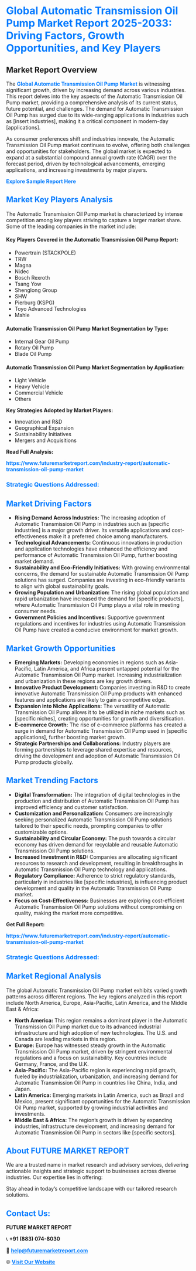 <h1 style="color: #007BFF;">Global Automatic Transmission Oil Pump Market Report 2025-2033: Driving Factors, Growth Opportunities, and Key Players</h1>

<section id="overview">
<h2>Market Report Overview</h2>
<p>The <a href="https://www.futuremarketreport.com/industry-report/automatic-transmission-oil-pump-market" style="color: #007BFF; text-decoration: none;"><strong>Global Automatic Transmission Oil Pump Market</strong></a> is witnessing significant growth, driven by increasing demand across various industries. This report delves into the key aspects of the Automatic Transmission Oil Pump market, providing a comprehensive analysis of its current status, future potential, and challenges. The demand for Automatic Transmission Oil Pump has surged due to its wide-ranging applications in industries such as [insert industries], making it a critical component in modern-day [applications].</p>
<p>As consumer preferences shift and industries innovate, the Automatic Transmission Oil Pump market continues to evolve, offering both challenges and opportunities for stakeholders. The global market is expected to expand at a substantial compound annual growth rate (CAGR) over the forecast period, driven by technological advancements, emerging applications, and increasing investments by major players.</p>
</section>

<section id="overview">
<p><a href="https://www.futuremarketreport.com/request-sample/reportId=55429" style="color: #007BFF; text-decoration: none;"><strong>Explore Sample Report Here</strong></a></p>
</section>

<section id="key-players">
<h2 style="color: #007BFF;">Market Key Players Analysis</h2>
<p>The Automatic Transmission Oil Pump market is characterized by intense competition among key players striving to capture a larger market share. Some of the leading companies in the market include:</p>
<h4>Key Players Covered in the Automatic Transmission Oil Pump Report:</h4>
<ul><li>Powertrain (STACKPOLE)</li><li>TRW</li><li>Magna</li><li>Nidec</li><li>Bosch Rexroth</li><li>Tsang Yow</li><li>Shenglong Group</li><li>SHW</li><li>Pierburg (KSPG)</li><li>Toyo Advanced Technologies</li><li>Mahle</li></ul>
<h4>Automatic Transmission Oil Pump Market Segmentation by Type:</h4>
<ul><li>Internal Gear Oil Pump</li><li>Rotary Oil Pump</li><li>Blade Oil Pump</li></ul>

<h4>Automatic Transmission Oil Pump Market Segmentation by Application:</h4>
<ul><li>Light Vehicle</li><li>Heavy Vehicle</li><li>Commercial Vehicle</li><li>Others</li></ul>
<p><strong>Key Strategies Adopted by Market Players:</strong></p>
<ul>
<li>Innovation and R&D</li>
<li>Geographical Expansion</li>
<li>Sustainability Initiatives</li>
<li>Mergers and Acquisitions</li>
</ul>
</section>

<section>
<p><strong>Read Full Analysis: </strong></p><a href="https://www.futuremarketreport.com/industry-report/automatic-transmission-oil-pump-market" style="color: #007BFF; text-decoration: none;"><strong>https://www.futuremarketreport.com/industry-report/automatic-transmission-oil-pump-market</strong></a>
<h3 style="color: #007BFF;">Strategic Questions Addressed:</h3>
</section>

<section id="driving-factors">
<h2 style="color: #007BFF;">Market Driving Factors</h2>
<ul>
<li><strong>Rising Demand Across Industries:</strong> The increasing adoption of Automatic Transmission Oil Pump in industries such as [specific industries] is a major growth driver. Its versatile applications and cost-effectiveness make it a preferred choice among manufacturers.</li>
<li><strong>Technological Advancements:</strong> Continuous innovations in production and application technologies have enhanced the efficiency and performance of Automatic Transmission Oil Pump, further boosting market demand.</li>
<li><strong>Sustainability and Eco-Friendly Initiatives:</strong> With growing environmental concerns, the demand for sustainable Automatic Transmission Oil Pump solutions has surged. Companies are investing in eco-friendly variants to align with global sustainability goals.</li>
<li><strong>Growing Population and Urbanization:</strong> The rising global population and rapid urbanization have increased the demand for [specific products], where Automatic Transmission Oil Pump plays a vital role in meeting consumer needs.</li>
<li><strong>Government Policies and Incentives:</strong> Supportive government regulations and incentives for industries using Automatic Transmission Oil Pump have created a conducive environment for market growth.</li>
</ul>
</section>

<section id="growth-opportunities">
<h2 style="color: #007BFF;">Market Growth Opportunities</h2>
<ul>
<li><strong>Emerging Markets:</strong> Developing economies in regions such as Asia-Pacific, Latin America, and Africa present untapped potential for the Automatic Transmission Oil Pump market. Increasing industrialization and urbanization in these regions are key growth drivers.</li>
<li><strong>Innovative Product Development:</strong> Companies investing in R&D to create innovative Automatic Transmission Oil Pump products with enhanced features and applications are likely to gain a competitive edge.</li>
<li><strong>Expansion into Niche Applications:</strong> The versatility of Automatic Transmission Oil Pump allows it to be utilized in niche markets such as [specific niches], creating opportunities for growth and diversification.</li>
<li><strong>E-commerce Growth:</strong> The rise of e-commerce platforms has created a surge in demand for Automatic Transmission Oil Pump used in [specific applications], further boosting market growth.</li>
<li><strong>Strategic Partnerships and Collaborations:</strong> Industry players are forming partnerships to leverage shared expertise and resources, driving the development and adoption of Automatic Transmission Oil Pump products globally.</li>
</ul>
</section>

<section id="trending-factors">
<h2 style="color: #007BFF;">Market Trending Factors</h2>
<ul>
<li><strong>Digital Transformation:</strong> The integration of digital technologies in the production and distribution of Automatic Transmission Oil Pump has improved efficiency and customer satisfaction.</li>
<li><strong>Customization and Personalization:</strong> Consumers are increasingly seeking personalized Automatic Transmission Oil Pump solutions tailored to their specific needs, prompting companies to offer customizable options.</li>
<li><strong>Sustainability and Circular Economy:</strong> The push towards a circular economy has driven demand for recyclable and reusable Automatic Transmission Oil Pump solutions.</li>
<li><strong>Increased Investment in R&D:</strong> Companies are allocating significant resources to research and development, resulting in breakthroughs in Automatic Transmission Oil Pump technology and applications.</li>
<li><strong>Regulatory Compliance:</strong> Adherence to strict regulatory standards, particularly in industries like [specific industries], is influencing product development and quality in the Automatic Transmission Oil Pump market.</li>
<li><strong>Focus on Cost-Effectiveness:</strong> Businesses are exploring cost-efficient Automatic Transmission Oil Pump solutions without compromising on quality, making the market more competitive.</li>
</ul>
</section>

<section>
<p><strong>Get Full Report: </strong></p><a href="https://www.futuremarketreport.com/industry-report/automatic-transmission-oil-pump-market" style="color: #007BFF; text-decoration: none;"><strong>https://www.futuremarketreport.com/industry-report/automatic-transmission-oil-pump-market</strong></a>
<h3 style="color: #007BFF;">Strategic Questions Addressed:</h3>
</section>


<section id="regional-analysis">
<h2 style="color: #007BFF;">Market Regional Analysis</h2>
<p>The global Automatic Transmission Oil Pump market exhibits varied growth patterns across different regions. The key regions analyzed in this report include North America, Europe, Asia-Pacific, Latin America, and the Middle East & Africa:</p>
<ul>
<li><strong>North America:</strong> This region remains a dominant player in the Automatic Transmission Oil Pump market due to its advanced industrial infrastructure and high adoption of new technologies. The U.S. and Canada are leading markets in this region.</li>
<li><strong>Europe:</strong> Europe has witnessed steady growth in the Automatic Transmission Oil Pump market, driven by stringent environmental regulations and a focus on sustainability. Key countries include Germany, France, and the U.K.</li>
<li><strong>Asia-Pacific:</strong> The Asia-Pacific region is experiencing rapid growth, fueled by industrialization, urbanization, and increasing demand for Automatic Transmission Oil Pump in countries like China, India, and Japan.</li>
<li><strong>Latin America:</strong> Emerging markets in Latin America, such as Brazil and Mexico, present significant opportunities for the Automatic Transmission Oil Pump market, supported by growing industrial activities and investments.</li>
<li><strong>Middle East & Africa:</strong> The region’s growth is driven by expanding industries, infrastructure development, and increasing demand for Automatic Transmission Oil Pump in sectors like [specific sectors].</li>
</ul>
</section>

<footer>
<h2 style="color: #007BFF;">About FUTURE MARKET REPORT</h2>
<p>We are a trusted name in market research and advisory services, delivering actionable insights and strategic support to businesses across diverse industries. Our expertise lies in offering:</p>

<p>Stay ahead in today’s competitive landscape with our tailored research solutions.</p>

<h2 style="color: #007BFF;">Contact Us:</h2>
<p><strong>FUTURE MARKET REPORT</strong></p>
<p>📞 <strong>+91 (883) 074-8030</strong></p>
<p>📧 <strong><a href="mailto:help@futuremarketreport.com" style="color: #007BFF;">help@futuremarketreport.com</a></strong></p>
<p>🌐 <strong><a href="https://www.futuremarketreport.com/" style="color: #007BFF;">Visit Our Website</a></strong></p>
</footer>